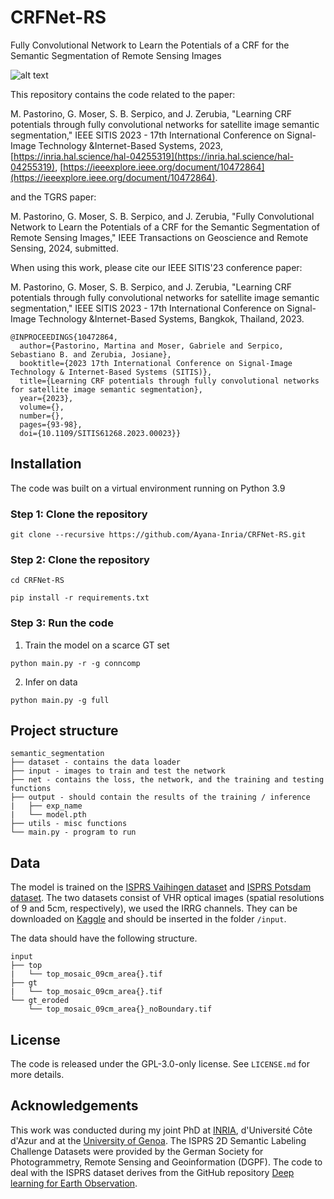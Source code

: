 # CRFNet-RS
Fully Convolutional Network to Learn the Potentials of a CRF for the Semantic Segmentation of Remote Sensing Images

![alt text]([http://url/to/img.png](https://github.com/Ayana-Inria/CRFNet-RS/blob/main/arch.PNG))

This repository contains the code related to the paper:  

M. Pastorino, G. Moser, S. B. Serpico, and J. Zerubia, "Learning CRF potentials through fully convolutional networks for satellite image semantic segmentation," IEEE SITIS 2023 - 17th International Conference on Signal-Image Technology &Internet-Based Systems, 2023, [https://inria.hal.science/hal-04255319](https://inria.hal.science/hal-04255319), [https://ieeexplore.ieee.org/document/10472864](https://ieeexplore.ieee.org/document/10472864).

and the TGRS paper:

M. Pastorino, G. Moser, S. B. Serpico, and J. Zerubia, "Fully Convolutional Network to Learn the Potentials of a CRF for the Semantic Segmentation of Remote Sensing Images," IEEE Transactions on Geoscience and Remote Sensing, 2024, submitted.


When using this work, please cite our IEEE SITIS'23 conference paper:

M. Pastorino, G. Moser, S. B. Serpico, and J. Zerubia, "Learning CRF potentials through fully convolutional networks for satellite image semantic segmentation," IEEE SITIS 2023 - 17th International Conference on Signal-Image Technology &Internet-Based Systems, Bangkok, Thailand, 2023. 

```
@INPROCEEDINGS{10472864,
  author={Pastorino, Martina and Moser, Gabriele and Serpico, Sebastiano B. and Zerubia, Josiane},
  booktitle={2023 17th International Conference on Signal-Image Technology & Internet-Based Systems (SITIS)}, 
  title={Learning CRF potentials through fully convolutional networks for satellite image semantic segmentation}, 
  year={2023},
  volume={},
  number={},
  pages={93-98},
  doi={10.1109/SITIS61268.2023.00023}}

```

## Installation

The code was built on a virtual environment running on Python 3.9

### Step 1: Clone the repository

```
git clone --recursive https://github.com/Ayana-Inria/CRFNet-RS.git
```

### Step 2: Clone the repository

```
cd CRFNet-RS

pip install -r requirements.txt
```

### Step 3: Run the code

1. Train the model on a scarce GT set 

```
python main.py -r -g conncomp
```
2. Infer on data

```
python main.py -g full
```


## Project structure

```
semantic_segmentation
├── dataset - contains the data loader
├── input - images to train and test the network 
├── net - contains the loss, the network, and the training and testing functions
├── output - should contain the results of the training / inference
|   ├── exp_name
|   └── model.pth
├── utils - misc functions
└── main.py - program to run
```
  
## Data

The model is trained on the [ISPRS Vaihingen dataset](http://www2.isprs.org/commissions/comm3/wg4/2d-sem-label-vaihingen.html) and [ISPRS Potsdam dataset](http://www2.isprs.org/potsdam-2d-semantic-labeling.html). The two datasets consist of VHR optical images (spatial resolutions of 9 and 5cm, respectively), we used the IRRG channels. They can be downloaded on [Kaggle](https://www.kaggle.com/datasets/bkfateam/potsdamvaihingen) and should be inserted in the folder `/input`.

The data should have the following structure. 

```
input
├── top
|   └── top_mosaic_09cm_area{}.tif
├── gt
|   └── top_mosaic_09cm_area{}.tif
└── gt_eroded
    └── top_mosaic_09cm_area{}_noBoundary.tif
```


## License

The code is released under the GPL-3.0-only license. See `LICENSE.md` for more details.

## Acknowledgements

This work was conducted during my joint PhD at [INRIA](https://team.inria.fr/ayana/team-members/), d'Université Côte d'Azur and at the [University of Genoa](http://phd-stiet.diten.unige.it/). 
The ISPRS 2D Semantic Labeling Challenge Datasets were provided by the German Society for Photogrammetry, Remote Sensing and Geoinformation (DGPF).
The code to deal with the ISPRS dataset derives from the GitHub repository [Deep learning for Earth Observation](https://github.com/nshaud/DeepNetsForEO).
